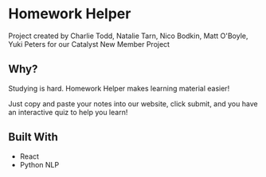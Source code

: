 # Homework Helper

Project created by Charlie Todd, Natalie Tarn, Nico Bodkin, Matt O'Boyle, Yuki Peters for our Catalyst New Member Project


## Why?

Studying is hard. Homework Helper makes learning material easier! 

Just copy and paste your notes into our website, click submit, and you have an interactive quiz to help you learn!


## Built With

* React
* Python NLP  
